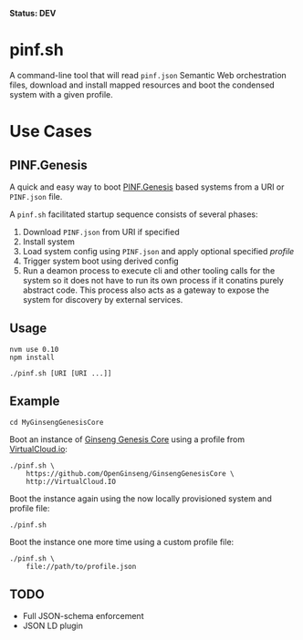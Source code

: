 **Status: DEV**

pinf.sh
=======

A command-line tool that will read `pinf.json` Semantic Web orchestration files, download and install mapped resources and boot the condensed system with a given profile.


Use Cases
=========

PINF.Genesis
------------

A quick and easy way to boot [PINF.Genesis](https://github.com/pinf/genesis.pinf.org) based systems from a URI or `PINF.json` file.

A `pinf.sh` facilitated startup sequence consists of several phases:

  1) Download `PINF.json` from URI if specified
  2) Install system
  3) Load system config using `PINF.json` and apply optional specified *profile*
  4) Trigger system boot using derived config
  5) Run a deamon process to execute cli and other tooling calls for the system so it does not have to run its own process if it conatins purely abstract code. This process also acts as a gateway to expose the system for discovery by external services.


Usage
-----

	nvm use 0.10
	npm install

	./pinf.sh [URI [URI ...]]


Example
-------

	cd MyGinsengGenesisCore

Boot an instance of [Ginseng Genesis Core](https://github.com/OpenGinseng/GinsengGenesisCore) using a profile from [VirtualCloud.io](http://VirtualCloud.io):

	./pinf.sh \
		https://github.com/OpenGinseng/GinsengGenesisCore \
		http://VirtualCloud.IO

Boot the instance again using the now locally provisioned system and profile file:

	./pinf.sh

Boot the instance one more time using a custom profile file:

	./pinf.sh \
		file://path/to/profile.json


TODO
----

  * Full JSON-schema enforcement
  * JSON LD plugin


